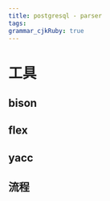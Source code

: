 ```yaml
---
title: postgresql - parser
tags: 
grammar_cjkRuby: true
---
```

# 工具
## bison
## flex
## yacc


## 流程

